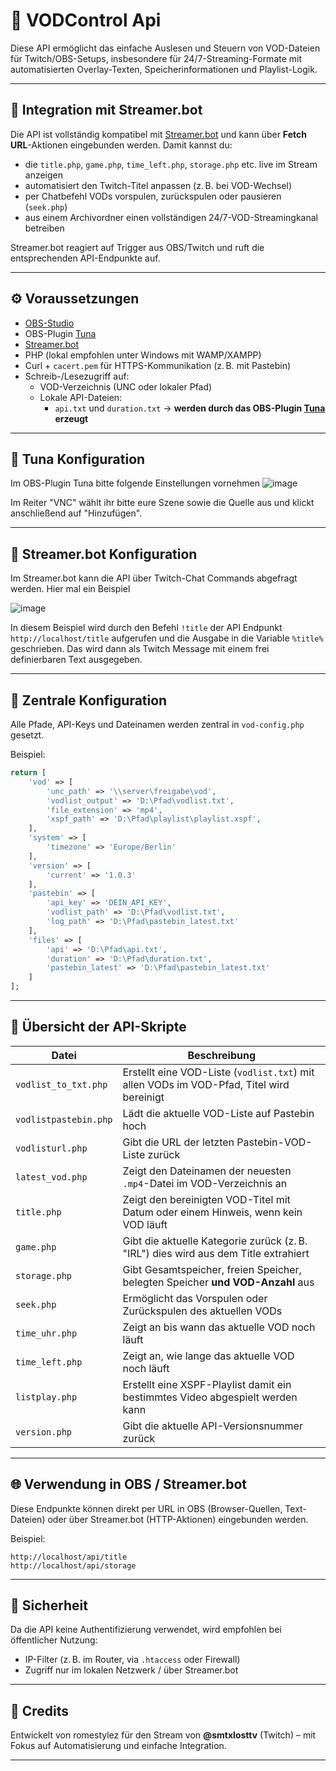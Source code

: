 
# 🎥 VODControl Api

Diese API ermöglicht das einfache Auslesen und Steuern von VOD-Dateien für Twitch/OBS-Setups, insbesondere für 24/7-Streaming-Formate mit automatisierten Overlay-Texten, Speicherinformationen und Playlist-Logik.

---

## 🧠 Integration mit Streamer.bot

Die API ist vollständig kompatibel mit [Streamer.bot](https://streamer.bot/) und kann über **Fetch URL**-Aktionen eingebunden werden. Damit kannst du:

- die `title.php`, `game.php`, `time_left.php`, `storage.php` etc. live im Stream anzeigen
- automatisiert den Twitch-Titel anpassen (z. B. bei VOD-Wechsel)
- per Chatbefehl VODs vorspulen, zurückspulen oder pausieren (`seek.php`)
- aus einem Archivordner einen vollständigen 24/7-VOD-Streamingkanal betreiben

Streamer.bot reagiert auf Trigger aus OBS/Twitch und ruft die entsprechenden API-Endpunkte auf.

---

## ⚙️ Voraussetzungen

- [OBS-Studio](https://obsproject.com/de/download)
- OBS-Plugin [Tuna](https://obsproject.com/forum/resources/tuna-now-playing-widget-current-song.843/)
- [Streamer.bot](https://streamer.bot/)
- PHP (lokal empfohlen unter Windows mit WAMP/XAMPP)
- Curl + `cacert.pem` für HTTPS-Kommunikation (z. B. mit Pastebin)
- Schreib-/Lesezugriff auf:
  - VOD-Verzeichnis (UNC oder lokaler Pfad)
  - Lokale API-Dateien:
    - `api.txt` und `duration.txt` → **werden durch das OBS-Plugin [Tuna](https://obsproject.com/forum/resources/tuna-now-playing-widget-current-song.843/) erzeugt**
	
---

## 📁 Tuna Konfiguration
Im OBS-Plugin Tuna bitte folgende Einstellungen vornehmen
![image](https://github.com/user-attachments/assets/fa145186-eccc-4aab-8980-8c5aca4aad8c)

Im Reiter "VNC" wählt ihr bitte eure Szene sowie die Quelle aus und klickt anschließend auf "Hinzufügen".

---

## 📁 Streamer.bot Konfiguration
Im Streamer.bot kann die API über Twitch-Chat Commands abgefragt werden. Hier mal ein Beispiel

![image](https://github.com/user-attachments/assets/d86fd3ce-5871-4bd3-b367-2dc4f2bd259c)

In diesem Beispiel wird durch den Befehl `!title` der API Endpunkt `http://localhost/title` aufgerufen und die Ausgabe in die Variable `%title%` geschrieben. Das wird dann als Twitch Message mit einem frei definierbaren Text ausgegeben.

---

## 📁 Zentrale Konfiguration

Alle Pfade, API-Keys und Dateinamen werden zentral in `vod-config.php` gesetzt.

Beispiel:

```php
return [
    'vod' => [
        'unc_path' => '\\server\freigabe\vod',
        'vodlist_output' => 'D:\Pfad\vodlist.txt',
        'file_extension' => 'mp4',
        'xspf_path' => 'D:\Pfad\playlist\playlist.xspf',
    ],
    'system' => [
        'timezone' => 'Europe/Berlin'
    ],
    'version' => [
        'current' => '1.0.3'
    ],
    'pastebin' => [
        'api_key' => 'DEIN_API_KEY',
        'vodlist_path' => 'D:\Pfad\vodlist.txt',
        'log_path' => 'D:\Pfad\pastebin_latest.txt'
    ],
    'files' => [
        'api' => 'D:\Pfad\api.txt',
        'duration' => 'D:\Pfad\duration.txt',
        'pastebin_latest' => 'D:\Pfad\pastebin_latest.txt'
    ]
];
```

---

## 📄 Übersicht der API-Skripte

| Datei               | Beschreibung |
|--------------------|--------------|
| `vodlist_to_txt.php`    | Erstellt eine VOD-Liste (`vodlist.txt`) mit allen VODs im VOD-Pfad, Titel wird bereinigt |
| `vodlistpastebin.php`   | Lädt die aktuelle VOD-Liste auf Pastebin hoch |
| `vodlisturl.php`        | Gibt die URL der letzten Pastebin-VOD-Liste zurück |
| `latest_vod.php`        | Zeigt den Dateinamen der neuesten `.mp4`-Datei im VOD-Verzeichnis an |
| `title.php`             | Zeigt den bereinigten VOD-Titel mit Datum oder einem Hinweis, wenn kein VOD läuft |
| `game.php`              | Gibt die aktuelle Kategorie zurück (z. B. "IRL") dies wird aus dem Title extrahiert |
| `storage.php`           | Gibt Gesamtspeicher, freien Speicher, belegten Speicher **und VOD-Anzahl** aus |
| `seek.php`              | Ermöglicht das Vorspulen oder Zurückspulen des aktuellen VODs |
| `time_uhr.php`          | Zeigt an bis wann das aktuelle VOD noch läuft |
| `time_left.php`         | Zeigt an, wie lange das aktuelle VOD noch läuft |
| `listplay.php`          | Erstellt eine XSPF-Playlist damit ein bestimmtes Video abgespielt werden kann |
| `version.php`           | Gibt die aktuelle API-Versionsnummer zurück |

---

## 🌐 Verwendung in OBS / Streamer.bot

Diese Endpunkte können direkt per URL in OBS (Browser-Quellen, Text-Dateien) oder über Streamer.bot (HTTP-Aktionen) eingebunden werden.

Beispiel:
```
http://localhost/api/title
http://localhost/api/storage
```

---

## 🔐 Sicherheit

Da die API keine Authentifizierung verwendet, wird empfohlen bei öffentlicher Nutzung:
- IP-Filter (z. B. im Router, via `.htaccess` oder Firewall)
- Zugriff nur im lokalen Netzwerk / über Streamer.bot

---

## 🤝 Credits

Entwickelt von romestylez für den Stream von **@smtxlosttv** (Twitch) – mit Fokus auf Automatisierung und einfache Integration.


---
